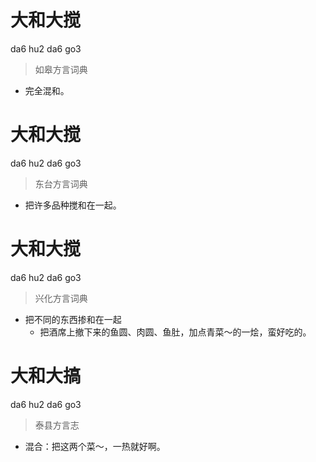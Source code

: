 # 大和大搅
da6 hu2 da6 go3
> 如皋方言词典
- 完全混和。

# 大和大搅
da6 hu2 da6 go3
> 东台方言词典
- 把许多品种搅和在一起。

# 大和大搅
da6 hu2 da6 go3
> 兴化方言词典
- 把不同的东西掺和在一起
  - 把酒席上撤下来的鱼圆、肉圆、鱼肚，加点青菜～的一烩，蛮好吃的。

# 大和大搞
da6 hu2 da6 go3
> 泰县方言志
- 混合：把这两个菜～，一热就好啊。

